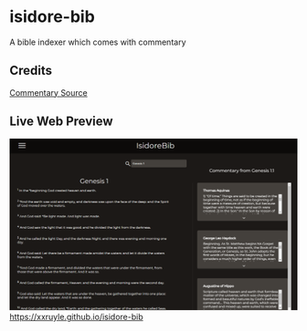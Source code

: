 # isidore-bib 
A bible indexer which comes with commentary

## Credits
<a href="https://github.com/HistoricalChristianFaith/Commentaries-Database">Commentary Source</a>


## Live Web Preview 
![](dist/preview.png)
https://xxruyle.github.io/isidore-bib